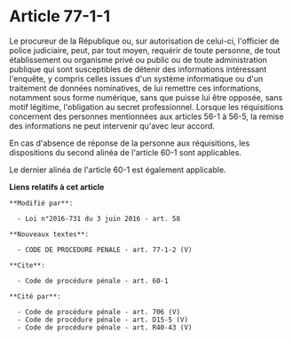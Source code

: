 # Article 77-1-1

Le procureur de la République ou, sur autorisation de celui-ci, l'officier de police judiciaire, peut, par tout moyen,
requérir de toute personne, de tout établissement ou organisme privé ou public ou de toute administration publique qui sont
susceptibles de détenir des informations intéressant l'enquête, y compris celles issues d'un système informatique ou d'un
traitement de données nominatives, de lui remettre ces informations, notamment sous forme numérique, sans que puisse lui être
opposée, sans motif légitime, l'obligation au secret professionnel. Lorsque les réquisitions concernent des personnes
mentionnées aux articles 56-1 à 56-5, la remise des informations ne peut intervenir qu'avec leur accord. 

En cas d'absence de réponse de la personne aux réquisitions, les dispositions du second alinéa de l'article 60-1 sont
applicables.

Le dernier alinéa de l'article 60-1 est également applicable.

**Liens relatifs à cet article**

	**Modifié par**:

	  - Loi n°2016-731 du 3 juin 2016 - art. 58

	**Nouveaux textes**:

	  - CODE DE PROCEDURE PENALE - art. 77-1-2 (V)

	**Cite**:

	  - Code de procédure pénale - art. 60-1

	**Cité par**:

	  - Code de procédure pénale - art. 706 (V)
	  - Code de procédure pénale - art. D15-5 (V)
	  - Code de procédure pénale - art. R40-43 (V)
